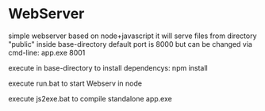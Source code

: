 # WebServer
simple webserver  based on node+javascript
it will serve files from directory "public" inside base-directory
default port is 8000 but can be changed via cmd-line: app.exe 8001

execute in base-directory to install dependencys:
npm install

execute run.bat to start Webserv in node

execute js2exe.bat to compile standalone app.exe